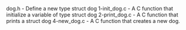 dog.h - Define a new type struct dog
1-init_dog.c - A C function that initialize a variable of type struct dog
2-print_dog.c - A C function that prints a struct dog
4-new_dog.c - A C function that creates a new dog.
